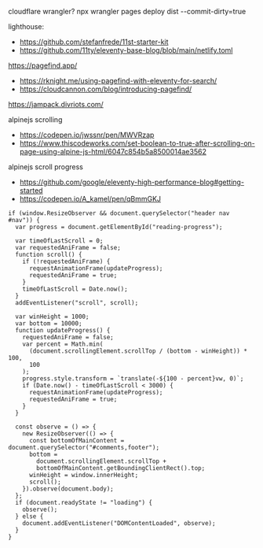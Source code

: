 cloudflare wrangler?
npx wrangler pages deploy dist --commit-dirty=true

lighthouse:

- https://github.com/stefanfrede/11st-starter-kit
- https://github.com/11ty/eleventy-base-blog/blob/main/netlify.toml

https://pagefind.app/

- https://rknight.me/using-pagefind-with-eleventy-for-search/
- https://cloudcannon.com/blog/introducing-pagefind/

https://jampack.divriots.com/

alpinejs scrolling

- https://codepen.io/jwssnr/pen/MWVRzap
- https://www.thiscodeworks.com/set-boolean-to-true-after-scrolling-on-page-using-alpine-js-html/6047c854b5a8500014ae3562

alpinejs scroll progress

- https://github.com/google/eleventy-high-performance-blog#getting-started
- https://codepen.io/A_kamel/pen/qBmmGKJ

```
if (window.ResizeObserver && document.querySelector("header nav #nav")) {
  var progress = document.getElementById("reading-progress");

  var timeOfLastScroll = 0;
  var requestedAniFrame = false;
  function scroll() {
    if (!requestedAniFrame) {
      requestAnimationFrame(updateProgress);
      requestedAniFrame = true;
    }
    timeOfLastScroll = Date.now();
  }
  addEventListener("scroll", scroll);

  var winHeight = 1000;
  var bottom = 10000;
  function updateProgress() {
    requestedAniFrame = false;
    var percent = Math.min(
      (document.scrollingElement.scrollTop / (bottom - winHeight)) * 100,
      100
    );
    progress.style.transform = `translate(-${100 - percent}vw, 0)`;
    if (Date.now() - timeOfLastScroll < 3000) {
      requestAnimationFrame(updateProgress);
      requestedAniFrame = true;
    }
  }

  const observe = () => {
    new ResizeObserver(() => {
      const bottomOfMainContent = document.querySelector("#comments,footer");
      bottom =
        document.scrollingElement.scrollTop +
        bottomOfMainContent.getBoundingClientRect().top;
      winHeight = window.innerHeight;
      scroll();
    }).observe(document.body);
  };
  if (document.readyState != "loading") {
    observe();
  } else {
    document.addEventListener("DOMContentLoaded", observe);
  }
}
```
